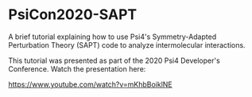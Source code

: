 # PsiCon2020-SAPT
A brief tutorial explaining how to use Psi4's Symmetry-Adapted Perturbation Theory (SAPT) code to analyze intermolecular interactions.

This tutorial was presented as part of the 2020 Psi4 Developer's Conference. Watch the presentation here:

https://www.youtube.com/watch?v=mKhbBoiklNE
